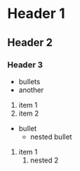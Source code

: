 # Header 1

## Header 2

### Header 3

- bullets
- another

1. item 1
1. item 2

- bullet
    - nested bullet

1. item 1
    1. nested 2
